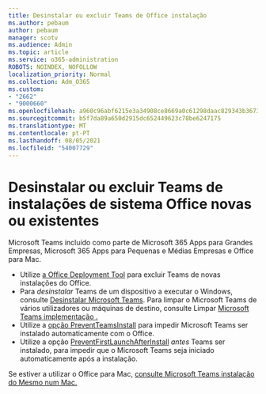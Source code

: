 ```yaml
---
title: Desinstalar ou excluir Teams de Office instalação
ms.author: pebaum
author: pebaum
manager: scotv
ms.audience: Admin
ms.topic: article
ms.service: o365-administration
ROBOTS: NOINDEX, NOFOLLOW
localization_priority: Normal
ms.collection: Adm_O365
ms.custom:
- "2662"
- "9000660"
ms.openlocfilehash: a960c96abf6215e3a34908ce8669a0c61298daac829343b3673dbfef0c4cbfc7
ms.sourcegitcommit: b5f7da89a650d2915dc652449623c78be6247175
ms.translationtype: MT
ms.contentlocale: pt-PT
ms.lasthandoff: 08/05/2021
ms.locfileid: "54007729"
---
```

# <a name="uninstall-or-exclude-teams-from-new-or-existing-office-installations"></a>Desinstalar ou excluir Teams de instalações de sistema Office novas ou existentes

Microsoft Teams incluído como parte de Microsoft 365 Apps para Grandes Empresas, Microsoft 365 Apps para Pequenas e Médias Empresas e Office para Mac.

- Utilize [a Office Deployment Tool](https://docs.microsoft.com/deployoffice/teams-install#how-to-exclude-microsoft-teams-from-new-installations-of-microsoft-365-apps) para excluir Teams de novas instalações do Office.
- Para *desinstalar* Teams de um dispositivo a executar o Windows, consulte [Desinstalar Microsoft Teams](https://support.office.com/article/3b159754-3c26-4952-abe7-57d27f5f4c81). Para limpar o Microsoft Teams de vários utilizadores ou máquinas de destino, consulte Limpar [Microsoft Teams implementação .](https://docs.microsoft.com/microsoftteams/scripts/powershell-script-teams-deployment-clean-up)
- Utilize a [opção PreventTeamsInstall](https://docs.microsoft.com/deployoffice/teams-install#use-group-policy-to-control-the-installation-of-microsoft-teams
) para impedir Microsoft Teams ser instalado automaticamente com o Office.
- Utilize a opção [PreventFirstLaunchAfterInstall](https://docs.microsoft.com/deployoffice/teams-install#use-group-policy-to-prevent-microsoft-teams-from-starting-automatically-after-installation) *antes* Teams ser instalado, para impedir que o Microsoft Teams seja iniciado automaticamente após a instalação.

Se estiver a utilizar o Office para Mac, [consulte Microsoft Teams instalação do Mesmo num Mac.](https://docs.microsoft.com/deployoffice/teams-install#microsoft-teams-installations-on-a-mac)